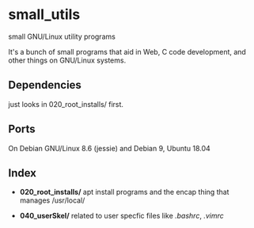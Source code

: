 # small_utils

small GNU/Linux utility programs

It's a bunch of small programs that aid in Web, C code development, and
other things on GNU/Linux systems.


## Dependencies

just looks in 020_root_installs/ first.

## Ports

On Debian GNU/Linux 8.6 (jessie) and Debian 9, Ubuntu 18.04


## Index

  - **020_root_installs/** apt install programs and the encap thing that manages
    /usr/local/


  - **040_userSkel/** related to user specfic files like *.bashrc*, *.vimrc*

